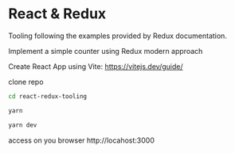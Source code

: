 # React & Redux

Tooling following the examples provided by Redux documentation.</br>

Implement a simple counter using Redux modern approach

Create React App using Vite: https://vitejs.dev/guide/

clone repo

```bash
cd react-redux-tooling
```

```bash
yarn
```

```bash
yarn dev
```

access on you browser http://locahost:3000
